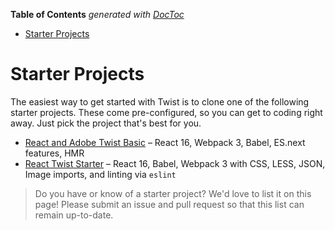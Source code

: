 <!-- START doctoc generated TOC please keep comment here to allow auto update -->
<!-- DON'T EDIT THIS SECTION, INSTEAD RE-RUN doctoc TO UPDATE -->
**Table of Contents**  *generated with [DocToc](https://github.com/thlorenz/doctoc)*

- [Starter Projects](#starter-projects)

<!-- END doctoc generated TOC please keep comment here to allow auto update -->

# Starter Projects

The easiest way to get started with Twist is to clone one of the following starter projects. These come pre-configured, so you can get to coding right away. Just pick the project that's best for you.

* [React and Adobe Twist Basic](https://github.com/sangupta/react-twist-base) – React 16, Webpack 3, Babel, ES.next features, HMR
* [React Twist Starter](https://github.com/adobe/react-twist-starter) – React 16, Babel, Webpack 3 with CSS, LESS, JSON, Image imports, and linting via `eslint`

> Do you have or know of a starter project? We'd love to list it on this page! Please submit an issue and pull request so that this list can remain up-to-date.
